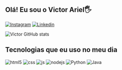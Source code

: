 ## Olá! Eu sou o Victor Ariel🖐️

[![Instagram](https://img.shields.io/badge/Instagram-E4405F?style=for-the-badge&logo=instagram&logoColor=white)](https://www.instagram.com/imvictorariel/)
[![Linkedin](https://img.shields.io/badge/LinkedIn-0077B5?style=for-the-badge&logo=linkedin&logoColor=white)](https://www.linkedin.com/in/victor-lima-043b61286)


![ Victor GitHub stats](https://github-readme-stats.vercel.app/api?username=victorarielima&show_icons=true&theme=tokyonight)

## Tecnologias que eu uso no meu dia

<div style="display: inline_block">
  <img align="center" alt="html5" src="https://img.shields.io/badge/HTML5-E34F26?style=for-the-badge&logo=html5&logoColor=white" />
  <img align="center" alt="css" src="https://img.shields.io/badge/CSS3-1572B6?style=for-the-badge&logo=css3&logoColor=white" />
  <img align="center" alt="js" src="https://img.shields.io/badge/JavaScript-F7DF1E?style=for-the-badge&logo=javascript&logoColor=black" />
  <img align="center" alt="nodejs" src="https://img.shields.io/badge/Node.js-43853D?style=for-the-badge&logo=node.js&logoColor=white" />
  <img align="center" alt="Python" src= "https://img.shields.io/badge/Python-14354C?style=for-the-badge&logo=python&logoColor=white "/>
  <img align="center" alt="Java" src= "https://img.shields.io/badge/Java-ED8B00?style=for-the-badge&logo=openjdk&logoColor=white"/>
</div><br/>



